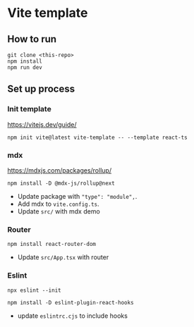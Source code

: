 # Vite template

## How to run

```
git clone <this-repo>
npm install
npm run dev
```

## Set up process

### Init template

https://vitejs.dev/guide/

```
npm init vite@latest vite-template -- --template react-ts
```

### mdx

https://mdxjs.com/packages/rollup/

```
npm install -D @mdx-js/rollup@next
```

- Update package with `"type": "module",`.
- Add mdx to `vite.config.ts`.
- Update `src/` with mdx demo

### Router

```
npm install react-router-dom
```

- Update `src/App.tsx` with router

### Eslint

```
npx eslint --init
```

```
npm install -D eslint-plugin-react-hooks
```

- update `eslintrc.cjs` to include hooks
